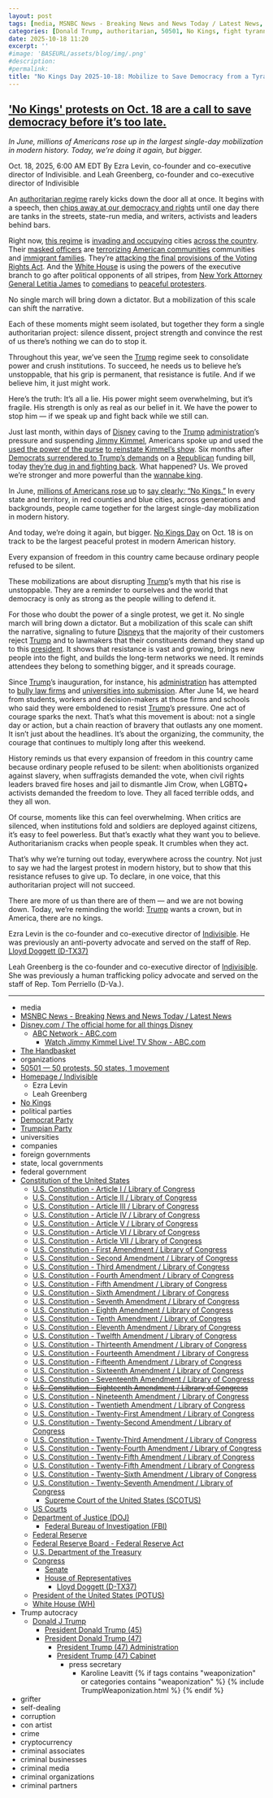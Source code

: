 ```yaml
---
layout: post
tags: [media, MSNBC News - Breaking News and News Today / Latest News, Disney.com / The official home for all things Disney, ABC Network - ABC.com, Watch Jimmy Kimmel Live! TV Show - ABC.com, The Handbasket, organizations, 50501 — 50 protests 50 states 1 movement, Homepage / Indivisible, Ezra Levin, Leah Greenberg, political parties, Democrat Party, Trumpian Party, universities, companies, foreign governments, state local governments, federal government, Constitution of the United States, U.S. Constitution - Article I / Library of Congress, U.S. Constitution - Article II / Library of Congress, U.S. Constitution - Article III / Library of Congress, U.S. Constitution - Article IV / Library of Congress, U.S. Constitution - Article V / Library of Congress, U.S. Constitution - Article VI / Library of Congress, U.S. Constitution - Article VII / Library of Congress, U.S. Constitution - First Amendment / Library of Congress, U.S. Constitution - Second Amendment / Library of Congress, U.S. Constitution - Third Amendment / Library of Congress, U.S. Constitution - Fourth Amendment / Library of Congress, U.S. Constitution - Fifth Amendment / Library of Congress, U.S. Constitution - Sixth Amendment / Library of Congress, U.S. Constitution - Seventh Amendment / Library of Congress, U.S. Constitution - Eighth Amendment / Library of Congress, U.S. Constitution - Tenth Amendment / Library of Congress, U.S. Constitution - Eleventh Amendment / Library of Congress, U.S. Constitution - Twelfth Amendment / Library of Congress, U.S. Constitution - Thirteenth Amendment / Library of Congress, U.S. Constitution - Fourteenth Amendment / Library of Congress, U.S. Constitution - Fifteenth Amendment / Library of Congress, U.S. Constitution - Sixteenth Amendment / Library of Congress, U.S. Constitution - Seventeenth Amendment / Library of Congress, U.S. Constitution - Eighteenth Amendment / Library of Congress, U.S. Constitution - Nineteenth Amendment / Library of Congress, U.S. Constitution - Twentieth Amendment / Library of Congress, U.S. Constitution - Twenty-First Amendment / Library of Congress, U.S. Constitution - Twenty-Second Amendment / Library of Congress, U.S. Constitution - Twenty-Third Amendment / Library of Congress, U.S. Constitution - Twenty-Fourth Amendment / Library of Congress, U.S. Constitution - Twenty-Fifth Amendment / Library of Congress, U.S. Constitution - Twenty-Fifth Amendment / Library of Congress, U.S. Constitution - Twenty-Sixth Amendment / Library of Congress, U.S. Constitution - Twenty-Seventh Amendment / Library of Congress, Supreme Court of the United States (SCOTUS), US Courts, Department of Justice (DOJ), Federal Bureau of Investigation (FBI), Federal Reserve, Federal Reserve Board - Federal Reserve Act, U.S. Department of the Treasury, Congress, Senate, House of Representatives, Lloyd Doggett (D-TX37.l), President of the United States (POTUS), White House (WH), Trump autocracy, Donald J Trump, President Donald Trump (45), President Donald Trump (47), President Trump (47) Administration, President Trump (47) Cabinet, press secretary, Karoline Leavitt, grifter, self-dealing, corruption, con artist, crime, cryptocurrency, criminal associates, criminal businesses, criminal media, criminal organizations, criminal partners]
categories: [Donald Trump, authoritarian, 50501, No Kings, fight tyranny, defend liberty, Ezra Levin, Leah Greenberg]
date: 2025-10-18 11:20
excerpt: ''
#image: 'BASEURL/assets/blog/img/.png'
#description:
#permalink:
title: "No Kings Day 2025-10-18: Mobilize to Save Democracy from a Tyrannical King"
---
```



## ['No Kings' protests on Oct. 18 are a call to save democracy before it’s too late.](https://www.msnbc.com/opinion/msnbc-opinion/no-kings-protest-october-18-trump-rcna237983)

*In June, millions of Americans rose up in the largest single-day mobilization in modern history. Today, we’re doing it again, but bigger.*

Oct. 18, 2025, 6:00 AM EDT
By Ezra Levin, co-founder and co-executive director of Indivisible. and Leah Greenberg, co-founder and co-executive director of Indivisible

An [authoritarian regime](https://www.msnbc.com/rachel-maddow-show/maddowblog/24-hours-trumps-authoritarian-vision-comes-focus-yes-rcna231843) rarely kicks down the door all at once. It begins with a speech, then [chips away at our democracy and rights](https://www.msnbc.com/rachel-maddow/watch/trump-picks-a-bad-time-to-set-vivid-example-of-authoritarian-self-dealing-249825349546) until one day there are tanks in the streets, state-run media, and writers, activists and leaders behind bars.

Right now, [this regime](https://www.msnbc.com/opinion/msnbc-opinion/trump-dc-national-guard-immigration-ice-rcna228134) is [invading and occupying](https://www.msnbc.com/deadline-white-house/deadline-legal-blog/illinois-chicago-sue-troop-deployment-rcna235898) cities [across the country](https://www.msnbc.com/opinion/msnbc-opinion/trump-national-guard-oregon-judge-courts-rcna236119). Their [masked officers](https://www.msnbc.com/top-stories/latest/ice-agents-violent-video-arrests-trump-immigration-crackdown-rcna237373) are [terrorizing American communities](https://www.msnbc.com/rachel-maddow-show/maddowblog/kavanaugh-stops-american-citizens-ice-detention-rcna238194) communities and [immigrant families](https://www.msnbc.com/all-in/watch/-i-feel-betrayed-ice-beat-and-detained-his-father-now-this-marine-is-speaking-out-242203206000). They’re [attacking the final provisions of the Voting Rights Act](https://www.msnbc.com/opinion/msnbc-opinion/voting-rights-act-shutdown-supreme-court-naacp-rcna237965). And the [White House](https://www.whitehouse.gov/) is using the powers of the executive branch to go after political opponents of all stripes, from [New York Attorney General Letitia James](https://www.msnbc.com/opinion/msnbc-opinion/letitia-james-indictment-jury-trump-enemies-rcna236932) to [comedians](https://www.msnbc.com/top-stories/latest/jimmy-kimmel-pulled-abc-charlie-kirk-nexstar-rcna232036) to [peaceful protesters](https://www.msnbc.com/rachel-maddow-show/maddowblog/trump-george-soros-racketeering-allegations-rcna227733).

No single march will bring down a dictator. But a mobilization of this scale can shift the narrative.

Each of these moments might seem isolated, but together they form a single authoritarian project: silence dissent, project strength and convince the rest of us there’s nothing we can do to stop it.

Throughout this year, we’ve seen the [Trump](https://www.donaldjtrump.com/) regime seek to consolidate power and crush institutions. To succeed, he needs us to believe he’s unstoppable, that his grip is permanent, that resistance is futile. And if we believe him, it just might work.

Here’s the truth: It’s all a lie. His power might seem overwhelming, but it’s fragile. His strength is only as real as our belief in it. We have the power to stop him — if we speak up and fight back while we still can.

Just last month, within days of [Disney](https://www.disney.com/) caving to the [Trump](https://www.donaldjtrump.com/) [administration](https://www.whitehouse.gov/administration/)’s pressure and suspending [Jimmy Kimmel](https://abc.com/show/9bfe2f4f-41ad-4492-a6dd-0b67db180543), Americans spoke up and used the [used the power of the purse](https://www.thehandbasket.co/p/kimmel-reinstatement-disney-price-increase-scoop) [to reinstate Kimmel’s show](https://www.msnbc.com/opinion/msnbc-opinion/jimmy-kimmel-return-abc-episode-monologue-jokes-trump-rcna233432). Six months after [Democrats surrendered to Trump’s demands](https://www.msnbc.com/opinion/msnbc-opinion/schumer-democrats-government-shutdown-trump-rcna196442) on a [Republican](https://www.gop.com/) funding bill, today [they’re dug in and fighting back](https://www.msnbc.com/msnbc/news/democrats-weigh-pain-shutdown-obamacare-premiums-rcna237863). What happened? Us. We proved we’re stronger and more powerful than the [wannabe king](https://www.donaldjtrump.com/).

In June, [millions of Americans rose up](https://www.msnbc.com/opinion/msnbc-opinion/no-kings-protest-trump-meaning-elon-musk-rcna213269) to [say clearly: “No Kings.”](https://www.msnbc.com/opinion/msnbc-opinion/no-kings-protests-trump-military-parade-rcna212922) In every state and territory, in red counties and blue cities, across generations and backgrounds, people came together for the largest single-day mobilization in modern history.

And today, we’re doing it again, but bigger. [No Kings Day](https://www.nokings.org/) on Oct. 18 is on track to be the largest peaceful protest in modern American history.

Every expansion of freedom in this country came because ordinary people refused to be silent.

These mobilizations are about disrupting [Trump](https://www.donaldjtrump.com/)’s myth that his rise is unstoppable. They are a reminder to ourselves and the world that democracy is only as strong as the people willing to defend it.

For those who doubt the power of a single protest, we get it. No single march will bring down a dictator. But a mobilization of this scale can shift the narrative, signaling to future [Disneys](https://www.disney.com/) that the majority of their customers reject [Trump](https://www.donaldjtrump.com/) and to lawmakers that their constituents demand they stand up to this [president](https://www.whitehouse.gov/). It shows that resistance is vast and growing, brings new people into the fight, and builds the long-term networks we need. It reminds attendees they belong to something bigger, and it spreads courage.

Since [Trump](https://www.donaldjtrump.com/)’s inauguration, for instance, his [administration](https://www.whitehouse.gov/administration/) has attempted to [bully law firms](https://www.msnbc.com/rachel-maddow-show/maddowblog/law-firms-appeased-trump-consequences-go-bad-worse-rcna213226) and [universities into submission](https://www.msnbc.com/top-stories/latest/trump-attacks-free-speech-columbia-university-rcna197833). After June 14, we heard from students, workers and decision-makers at those firms and schools who said they were emboldened to resist [Trump](https://www.donaldjtrump.com/)’s pressure. One act of courage sparks the next. That’s what this movement is about: not a single day or action, but a chain reaction of bravery that outlasts any one moment. It isn’t just about the headlines. It’s about the organizing, the community, the courage that continues to multiply long after this weekend.

History reminds us that every expansion of freedom in this country came because ordinary people refused to be silent: when abolitionists organized against slavery, when suffragists demanded the vote, when civil rights leaders braved fire hoses and jail to dismantle Jim Crow, when LGBTQ+ activists demanded the freedom to love. They all faced terrible odds, and they all won.

Of course, moments like this can feel overwhelming. When critics are silenced, when institutions fold and soldiers are deployed against citizens, it’s easy to feel powerless. But that’s exactly what they want you to believe. Authoritarianism cracks when people speak. It crumbles when they act.

That’s why we’re turning out today, everywhere across the country. Not just to say we had the largest protest in modern history, but to show that this resistance refuses to give up. To declare, in one voice, that this authoritarian project will not succeed.

There are more of us than there are of them — and we are not bowing down. Today, we’re reminding the world: [Trump](https://www.donaldjtrump.com/) wants a crown, but in America, there are no kings.

Ezra Levin is the co-founder and co-executive director of [Indivisible](https://indivisible.org/). He was previously an anti-poverty advocate and served on the staff of Rep. [Lloyd Doggett (D-TX37)](https://doggett.house.gov/)

Leah Greenberg is the co-founder and co-executive director of [Indivisible](https://indivisible.org/). She was previously a human trafficking policy advocate and served on the staff of Rep. Tom Perriello (D-Va.).

----
- media
- [MSNBC News - Breaking News and News Today / Latest News](https://www.msnbc.com/)
- [Disney.com / The official home for all things Disney](https://www.disney.com/)
    - [ABC Network - ABC.com](https://abc.com/)
        - [Watch Jimmy Kimmel Live! TV Show - ABC.com](https://abc.com/show/9bfe2f4f-41ad-4492-a6dd-0b67db180543)
- [The Handbasket](https://www.thehandbasket.co/)
- organizations
- [50501 — 50 protests, 50 states, 1 movement](https://www.fiftyfifty.one/)
- [Homepage / Indivisible](https://indivisible.org/)
    - Ezra Levin
    - Leah Greenberg
- [No Kings](https://www.nokings.org/)
- political parties
- [Democrat Party](https://www.democrats.org/)
- [Trumpian Party](https://www.gop.com/)
- universities
- companies
- foreign governments
- state, local governments 
- federal government
- [Constitution of the United States](https://constitution.congress.gov/constitution/)
    - [U.S. Constitution - Article I / Library of Congress](https://constitution.congress.gov/constitution/article-1/)
    - [U.S. Constitution - Article II / Library of Congress](https://constitution.congress.gov/constitution/article-2/)
    - [U.S. Constitution - Article III / Library of Congress](https://constitution.congress.gov/constitution/article-3/)
    - [U.S. Constitution - Article IV / Library of Congress](https://constitution.congress.gov/constitution/article-4/)
    - [U.S. Constitution - Article V / Library of Congress](https://constitution.congress.gov/constitution/article-5/)
    - [U.S. Constitution - Article VI / Library of Congress](https://constitution.congress.gov/constitution/article-6/)
    - [U.S. Constitution - Article VII / Library of Congress](https://constitution.congress.gov/constitution/article-7/)
    - [U.S. Constitution - First Amendment /  Library of Congress](https://constitution.congress.gov/constitution/amendment-1/)
    - [U.S. Constitution - Second Amendment /  Library of Congress](https://constitution.congress.gov/constitution/amendment-2/)
    - [U.S. Constitution - Third Amendment /  Library of Congress](https://constitution.congress.gov/constitution/amendment-3/)
    - [U.S. Constitution - Fourth Amendment /  Library of Congress](https://constitution.congress.gov/constitution/amendment-4/)
    - [U.S. Constitution - Fifth Amendment /  Library of Congress](https://constitution.congress.gov/constitution/amendment-5/)
    - [U.S. Constitution - Sixth Amendment /  Library of Congress](https://constitution.congress.gov/constitution/amendment-6/)
    - [U.S. Constitution - Seventh Amendment /  Library of Congress](https://constitution.congress.gov/constitution/amendment-7/)
    - [U.S. Constitution - Eighth Amendment /  Library of Congress](https://constitution.congress.gov/constitution/amendment-8/)
    - [U.S. Constitution - Tenth Amendment /  Library of Congress](https://constitution.congress.gov/constitution/amendment-10/)
    - [U.S. Constitution - Eleventh Amendment /  Library of Congress](https://constitution.congress.gov/constitution/amendment-11/)
    - [U.S. Constitution - Twelfth Amendment /  Library of Congress](https://constitution.congress.gov/constitution/amendment-12/)
    - [U.S. Constitution - Thirteenth Amendment /  Library of Congress](https://constitution.congress.gov/constitution/amendment-13/)
    - [U.S. Constitution - Fourteenth Amendment /  Library of Congress](https://constitution.congress.gov/constitution/amendment-14/)
    - [U.S. Constitution - Fifteenth Amendment /  Library of Congress](https://constitution.congress.gov/constitution/amendment-15/)
    - [U.S. Constitution - Sixteenth Amendment /  Library of Congress](https://constitution.congress.gov/constitution/amendment-16/)
    - [U.S. Constitution - Seventeenth Amendment /  Library of Congress](https://constitution.congress.gov/constitution/amendment-17/)
    - ~~[U.S. Constitution - Eighteenth Amendment /  Library of Congress](https://constitution.congress.gov/constitution/amendment-18/)~~
    - [U.S. Constitution - Nineteenth Amendment /  Library of Congress](https://constitution.congress.gov/constitution/amendment-19/)
    - [U.S. Constitution - Twentieth Amendment /  Library of Congress](https://constitution.congress.gov/constitution/amendment-20/)
    - [U.S. Constitution - Twenty-First Amendment /  Library of Congress](https://constitution.congress.gov/constitution/amendment-21/)
    - [U.S. Constitution - Twenty-Second Amendment /  Library of Congress](https://constitution.congress.gov/constitution/amendment-22/)
    - [U.S. Constitution - Twenty-Third Amendment /  Library of Congress](https://constitution.congress.gov/constitution/amendment-23/)
    - [U.S. Constitution - Twenty-Fourth Amendment /  Library of Congress](https://constitution.congress.gov/constitution/amendment-24/)
    - [U.S. Constitution - Twenty-Fifth Amendment /  Library of Congress](https://constitution.congress.gov/constitution/amendment-25/)
    - [U.S. Constitution - Twenty-Fifth Amendment /  Library of Congress](https://constitution.congress.gov/constitution/amendment-25/)
    - [U.S. Constitution - Twenty-Sixth Amendment /  Library of Congress](https://constitution.congress.gov/constitution/amendment-26/)
    - [U.S. Constitution - Twenty-Seventh Amendment /  Library of Congress](https://constitution.congress.gov/constitution/amendment-27/)
        - [Supreme Court of the United States (SCOTUS)](https://www.supremecourt.gov/)
    - [US Courts](https://www.uscourts.gov/)
    - [Department of Justice (DOJ)](https://www.justice.gov/)
        - [Federal Bureau of Investigation (FBI)](https://www.fbi.gov/)
    - [Federal Reserve](https://www.federalreserve.gov/)
    - [Federal Reserve Board - Federal Reserve Act](https://www.federalreserve.gov/aboutthefed/fract.htm)
    - [U.S. Department of the Treasury](https://home.treasury.gov/)
    - [Congress](https://www.congress.gov/)
        - [Senate](https://www.senate.gov/)
        - [House of Representatives](https://www.house.gov/)
            - [Lloyd Doggett (D-TX37)](https://doggett.house.gov/)
     - [President of the United States (POTUS)](https://www.whitehouse.gov/)
    - [White House (WH)](https://www.whitehouse.gov/)
- Trump autocracy
    - [Donald J Trump](https://www.donaldjtrump.com/)
        - [President Donald Trump (45)](https://trumpwhitehouse.archives.gov/)
        - [President Donald Trump (47)](https://www.whitehouse.gov/administration/donald-j-trump/)
            - [President Trump (47) Administration](https://www.whitehouse.gov/administration/)
            - [President Trump (47) Cabinet](https://www.whitehouse.gov/administration/the-cabinet/)
                - press secretary
                    - Karoline Leavitt
{% if tags contains "weaponization" or categories contains "weaponization" %}
  {% include TrumpWeaponization.html %}
{% endif %}
- grifter
- self-dealing
- corruption
- con artist
- crime
- cryptocurrency
- criminal associates
- criminal businesses
- criminal media
- criminal organizations
- criminal partners